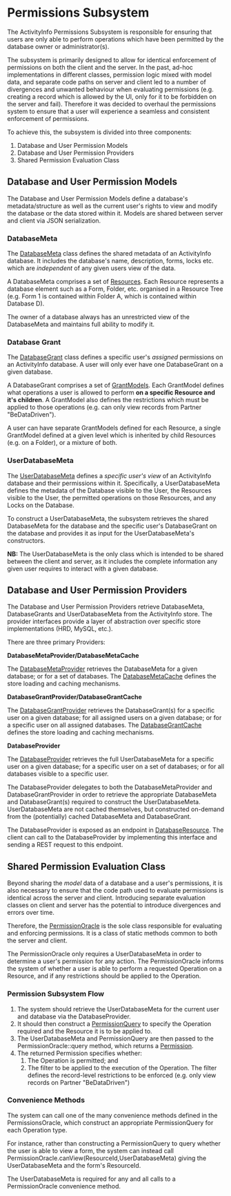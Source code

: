 # Permissions Subsystem

The ActivityInfo Permissions Subsystem is responsible for ensuring that users are only able to perform operations which have been permitted by the database owner or administrator(s). 

The subsystem is primarily designed to allow for identical enforcement of permissions on both the client and the server. In the past, ad-hoc implementations in different classes, permission logic mixed with model data, and separate code paths on server and client led to a number of divergences and unwanted behaviour when evaluating permissions (e.g. creating a record which is allowed by the UI, only for it to be forbidden on the server and fail). Therefore it was decided to overhaul the permissions system to ensure that a user will experience a seamless and consistent enforcement of permissions. 

To achieve this, the subsystem is divided into three components:
1. Database and User Permission Models
2. Database and User Permission Providers
3. Shared Permission Evaluation Class

## Database and User Permission Models

The Database and User Permission Models define a database's metadata/structure as well as the current user's rights to view and modify the database or the data stored within it. Models are shared between server and client via JSON serialization.

### DatabaseMeta
The [DatabaseMeta](../model/src/main/java/org/activityinfo/model/database/DatabaseMeta.java) class defines the shared metadata of an ActivityInfo database. It includes the database's name, description, forms, locks etc. which are *independent* of any given users view of the data. 

A DatabaseMeta comprises a set of [Resources](../model/src/main/java/org/activityinfo/model/database/Resource.java). Each Resource represents a database element such as a Form, Folder, etc. organised in a Resource Tree (e.g. Form 1 is contained within Folder A, which is contained within Database D). 

The owner of a database always has an unrestricted view of the DatabaseMeta and maintains full ability to modify it.

### Database Grant
The [DatabaseGrant](../model/src/main/java/org/activityinfo/model/database/DatabaseGrant.java) class defines a specific user's *assigned* permissions on an ActivityInfo database. A user will only ever have one DatabaseGrant on a given database. 

A DatabaseGrant comprises a set of [GrantModels](../model/src/main/java/org/activityinfo/model/permission/GrantModel.java). Each GrantModel defines what operations a user is allowed to perform **on a specific Resource and it's children**. A GrantModel also defines the restrictions which must be applied to those operations (e.g. can only view records from Partner "BeDataDriven"). 

A user can have separate GrantModels defined for each Resource, a single GrantModel defined at a given level which is inherited by child Resources (e.g. on a Folder), or a mixture of both. 

### UserDatabaseMeta
The [UserDatabaseMeta](../model/src/main/java/org/activityinfo/model/database/UserDatabaseMeta.java) defines a *specific user's view* of an ActivityInfo database and their permissions within it. Specifically, a UserDatabaseMeta defines the metadata of the Database visible to the User, the Resources visible to the User, the permitted operations on those Resources, and any Locks on the Database. 

To construct a UserDatabaseMeta, the subsystem retrieves the shared DatabaseMeta for the database and the specific user's DatabaseGrant on the database and provides it as input for the UserDatabaseMeta's constructors. 

**NB:** The UserDatabaseMeta is the only class which is intended to be shared between the client and server, as it includes the complete information any given user requires to interact with a given database. 

## Database and User Permission Providers

The Database and User Permission Providers retrieve DatabaseMeta, DatabaseGrants and UserDatabaseMeta from the ActivityInfo store. The provider interfaces provide a layer of abstraction over specific store implementations (HRD, MySQL, etc.).

There are three primary Providers:

**DatabaseMetaProvider/DatabaseMetaCache**

The [DatabaseMetaProvider](../store/spi/src/main/java/org/activityinfo/store/spi/DatabaseMetaProvider.java) retrieves the DatabaseMeta for a given database; or for a set of databases. The [DatabaseMetaCache](../store/spi/src/main/java/org/activityinfo/store/spi/DatabaseMetaCache.java) defines the store loading and caching mechanisms.

**DatabaseGrantProvider/DatabaseGrantCache**

The [DatabaseGrantProvider](../store/spi/src/main/java/org/activityinfo/store/spi/DatabaseGrantProvider.java) retrieves the DatabaseGrant(s) for a specific user on a given database; for all assigned users on a given database; or for a specific user on all assigned databases. The [DatabaseGrantCache](../store/spi/src/main/java/org/activityinfo/store/spi/DatabaseGrantProvider.java) defines the store loading and caching mechanisms.

**DatabaseProvider**

The [DatabaseProvider](../store/spi/src/main/java/org/activityinfo/store/spi/DatabaseProvider.java) retrieves the full UserDatabaseMeta for a specific user on a given database; for a specific user on a set of databases; or for all databases visible to a specific user. 

The DatabaseProvider delegates to both the DatabaseMetaProvider and DatabaseGrantProvider in order to retrieve the appropriate DatabaseMeta and DatabaseGrant(s) required to construct the UserDatabaseMeta. UserDatabaseMeta are not cached themselves, but constructed on-demand from the (potentially) cached DatabaseMeta and DatabaseGrant.

The DatabaseProvider is exposed as an endpoint in [DatabaseResource](../server/src/main/java/org/activityinfo/server/endpoint/rest/DatabaseResource.java). The client can call to the DatabaseProvider by implementing this interface and sending a REST request to this endpoint.

## Shared Permission Evaluation Class

Beyond sharing the *model* data of a database and a user's permissions, it is also necessary to ensure that the code path used to evaluate permissions is identical across the server and client. Introducing separate evaluation classes on client and server has the potential to introduce divergences and errors over time. 

Therefore, the [PermissionOracle](../model/src/main/java/org/activityinfo/model/permission/PermissionOracle.java) is the sole class responsible for evaluating and enforcing permissions. It is a  class of static methods common to both the server and client. 

The PermissionOracle only requires a UserDatabaseMeta in order to determine a user's permission for any action. The PermissionOracle informs the system of whether a user is able to perform a requested Operation on a Resource, and if any restrictions should be applied to the Operation. 

### Permission Subsystem Flow
1. The system should retrieve the UserDatabaseMeta for the current user and database via the DatabaseProvider. 
2. It should then construct a [PermissionQuery](../model/src/main/java/org/activityinfo/model/permission/PermissionQuery.java) to specify the Operation required and the Resource it is to be applied to. 
3. The UserDatabaseMeta and PermissionQuery are then passed to the PermissionOracle::query method, which returns a [Permission](../model/src/main/java/org/activityinfo/model/permission/PermissionQuery.java). 
4. The returned Permission specifies whether:
    1. The Operation is permitted; and
    2. The filter to be applied to the execution of the Operation. The filter defines the record-level restrictions to be enforced (e.g. only view records on Partner "BeDataDriven") 
 
 ### Convenience Methods
 The system can call one of the many convenience methods defined in the PermissionsOracle, which construct an appropriate PermissionQuery for each  Operation type. 
 
 For instance, rather than constructing a PermissionQuery to query whether the user is able to view a form, the system can instead call PermissionOracle.canView(ResourceId,UserDatabaseMeta) giving the UserDatabaseMeta and the form's ResourceId. 
 
 The UserDatabaseMeta is required for any and all calls to a PermissionOracle convenience method.
